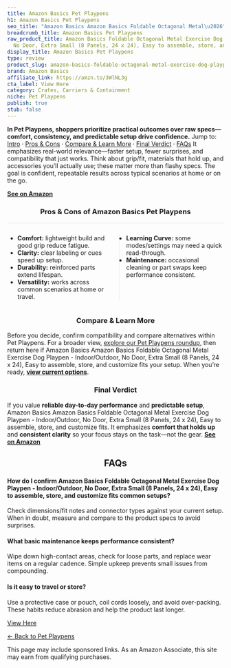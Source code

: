 ```yaml
---
title: Amazon Basics Pet Playpens
h1: Amazon Basics Pet Playpens
seo_title: "Amazon Basics Amazon Basics Foldable Octagonal Metal\u2026"
breadcrumb_title: Amazon Basics Pet Playpens
raw_product_title: Amazon Basics Foldable Octagonal Metal Exercise Dog Playpen - Indoor/Outdoor,
  No Door, Extra Small (8 Panels, 24 x 24), Easy to assemble, store, and customize
display_title: Amazon Basics Pet Playpens
type: review
product_slug: amazon-basics-foldable-octagonal-metal-exercise-dog-playpen-indoor-outd-3418ad39
brand: Amazon Basics
affiliate_link: https://amzn.to/3WlNL3g
cta_label: View Here
category: Crates, Carriers & Containment
niche: Pet Playpens
publish: true
stub: false
---
```


<div id="intro" class="full-width"><p><strong>In Pet Playpens, shoppers prioritize practical outcomes over raw specs&mdash;comfort, consistency, and predictable setup drive confidence.</strong> Jump to: <a href="#intro">Intro</a> · <a href="#pros-cons">Pros &amp; Cons</a> · <a href="#compare-more">Compare &amp; Learn More</a> · <a href="#verdict">Final Verdict</a> · <a href="#faqs">FAQs</a> It emphasizes real-world relevance&mdash;faster setup, fewer surprises, and compatibility that just works. Think about grip/fit, materials that hold up, and accessories you’ll actually use; these matter more than flashy specs. The goal is confident, repeatable results across typical scenarios at home or on the go.</p><p><a href="https://amzn.to/3WlNL3g" rel="nofollow sponsored noopener" target="_blank"><strong>See on Amazon</strong></a></p></div>
<h3 id="pros-cons" style="text-align:center;">Pros &amp; Cons of Amazon Basics Pet Playpens</h3>
<div class="pc-grid" style="display:grid;grid-template-columns:1fr 1fr;gap:16px;border-top:1px solid #e5e7eb;padding-top:12px;">
  <ul>
    <li><strong>Comfort:</strong> lightweight build and good grip reduce fatigue.</li>
    <li><strong>Clarity:</strong> clear labeling or cues speed up setup.</li>
    <li><strong>Durability:</strong> reinforced parts extend lifespan.</li>
    <li><strong>Versatility:</strong> works across common scenarios at home or travel.</li>
  </ul>
  <ul style="border-left:1px solid #e5e7eb;padding-left:16px;">
    <li><strong>Learning Curve:</strong> some modes/settings may need a quick read-through.</li>
    <li><strong>Maintenance:</strong> occasional cleaning or part swaps keep performance consistent.</li>
  </ul>
</div>


<h3 id="compare-more" style="text-align:center;">Compare &amp; Learn More</h3>
<p>Before you decide, confirm compatibility and compare alternatives within Pet Playpens. For a broader view, <a href="#">explore our Pet Playpens roundup</a>, then return here if Amazon Basics Amazon Basics Foldable Octagonal Metal Exercise Dog Playpen - Indoor/Outdoor, No Door, Extra Small (8 Panels, 24 x 24), Easy to assemble, store, and customize fits your setup. When you’re ready, <a href="https://amzn.to/3WlNL3g" rel="nofollow sponsored noopener" target="_blank"><strong>view current options</strong></a>.</p>

<h3 id="verdict" style="text-align:center;">Final Verdict</h3>
<p>If you value <strong>reliable day-to-day performance</strong> and <strong>predictable setup</strong>, Amazon Basics Amazon Basics Foldable Octagonal Metal Exercise Dog Playpen - Indoor/Outdoor, No Door, Extra Small (8 Panels, 24 x 24), Easy to assemble, store, and customize fits. It emphasizes <strong>comfort that holds up</strong> and <strong>consistent clarity</strong> so your focus stays on the task&mdash;not the gear. <a href="https://amzn.to/3WlNL3g" rel="nofollow sponsored noopener" target="_blank"><strong>See on Amazon</strong></a></p>

<h2 id="faqs" style="text-align:center;">FAQs</h2>
<h4><strong>How do I confirm Amazon Basics Foldable Octagonal Metal Exercise Dog Playpen - Indoor/Outdoor, No Door, Extra Small (8 Panels, 24 x 24), Easy to assemble, store, and customize fits common setups?</strong></h4>
<p>Check dimensions/fit notes and connector types against your current setup. When in doubt, measure and compare to the product specs to avoid surprises.</p>
<h4><strong>What basic maintenance keeps performance consistent?</strong></h4>
<p>Wipe down high-contact areas, check for loose parts, and replace wear items on a regular cadence. Simple upkeep prevents small issues from compounding.</p>
<h4><strong>Is it easy to travel or store?</strong></h4>
<p>Use a protective case or pouch, coil cords loosely, and avoid over-packing. These habits reduce abrasion and help the product last longer.</p>

<p><a class="btn" href="https://amzn.to/3WlNL3g" target="_blank" rel="nofollow sponsored noopener">View Here</a></p>
<p><a href="/roundups/crates-carriers-containment/pet-playpens/">← Back to Pet Playpens</a></p>
<aside class="disclosure">This page may include sponsored links. As an Amazon Associate, this site may earn from qualifying purchases.</aside>
